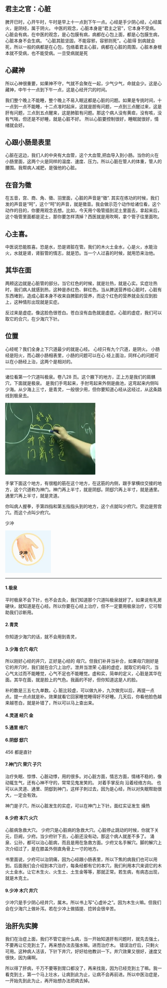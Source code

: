## 君主之官：心脏
脾开巳时，心开午时，午时是早上十一点到下午一点。心经是手少阴心经，心经属火，是阴经，属于阴火。
中医的观念，心脏本身是“君主之官”，它本身不受病。心脏会有病，在中医的观念，是心包膜有病，病都在心包上面，都是心包膜生病，心脏本身不会生病。
“心脏其脏坚固，不能容邪，容邪则死”。心脏得 到病就会死，所以一般的病都是在心包，包络着君主心脏，病都在心脏的周围，心脏本身根本就不受病，也不能受病。一旦受病就是死
## 心藏神
所以心神很重要，如果神不守，气就不会聚在一起，少气少气，命就会少。这是心藏神，中午十一点到下午一点，这是心经开穴的时间。

我们整个晚上不能睡，整个晚上不易入眠这都是心脏的问题。如果是专挑时间，十一点到一点不能睡，十二点准时起床，这就是胆有问题，一点到三点醒过来，这是肝有问题，三点到五点醒来，这是肺脏有问题。那这个病人没有黄疸，没有咳，没有气喘，但还是不好睡，就是心脏不好。
所以心脏要控制很好，睡眠就很好，情绪就会好。
## 心跟小肠是表里
心脏在这边，我们人的中央有大血管，这个大血管,把血导入到小肠。当你的火在小肠里面，这两个火是同样的温度、速度、压力。所以心脏在管人的体重，管人的腰围。我帮病人减肥，是强他的心脏。
## 在音为徵
在五音，宫、商、角、徵、羽里面，心脏的声音是“徵”.
其实在练功的时候，我们发的声音是“呵”，这个“呵”的声音，就是徵音。我会做示范个动作给诸位看，这个动作的目的，你要用观念去想。比如，今天用个吸管插到泥土里面去，拿起来后，这个吸管里面都是泥土，那你要怎样清掉？西医就是用吹啊，拿个管子往里面吹。
## 心主喜。
中医说恐能胜喜。恐是水，恐是肾脏在管。我们的木火土金水，心是火，水能治火，水就是肾，肾脏管的情志，就是恐。当一个人过喜的时候，就用恐来治他。
## 其华在面
两颊这边就是心脏管的部分。当它红色的时候，就是壮热，就是心实。实症壮热时，我们病人就感到热，这种是赤红色、鲜红色。当从脾送营养给心脏时，心脏有东西堵到，造成心脏本身不收来自脾脏的营养，而这个红色的营养就会反应到脸上，这种情形出现就是实症。

反过来是虚症。像这脸色很苍白。苍白没有血色就是虚症。心脏的虚症，我们可以取它的合穴，在少海穴下针。
## 位置
心经呢？我们全身上下穴道最少的就是心经。
心经只有九个穴道，是阴火。
小肠经是阳火，而心跟小肠相表里，小肠的问题可以在心 经上面治，同样心的问题可以在小肠经上治，这两个是相对的。

--- 

诸位看第一个穴道叫极泉。卷八28 页。这个腋下的地方，正上方是我们的肩髃穴，下面就是极泉。
是我们手弯起来，手肘弯起来外侧是曲池，这弯起来内侧叫少海。从少海上三寸，是青灵，一般很少用，但你要知道心经从这经过，从这条路线到极泉去。

<img src="./灵道--神门.png">

手掌下面这个地方，有很粗的筋在这个地方，在这筋的内侧，跟手掌横纹交接的地方，这个穴道称为神门。神门再上半寸，就是阴郄。阴郄穴再上半寸，就是通里。通里穴再上半寸，就是灵道。

你叫病人握拳，手第四指和第五指指头到的地方，这个点就叫少府穴。旁边是劳宫穴。而这个点叫少府穴。

少冲

<img src="./少冲.png">

---

#### 1.极泉
平时极泉不会下针，也不会去灸，我们知道那个穴道叫极泉就好了。如果说有乳房 硬块，就知道是在心经。所以你要在心经上治疗，但不一定要用极泉治疗，它可帮助我们诊断用。
#### 2.青灵
你知道少海穴的话，就不会用到青灵，
#### 3.少海 合穴 母穴
所以刚好心经的井穴，正好是心经的 母穴。但我们补井当补合，如果母穴刚好是它的井穴时，我们就在合穴上治疗。泄井当泄荣
心脏的虚症，就取它的母穴，当心气太过而不能睡觉，心气不足也不能睡觉。虚和实，简单的定义，心脏是其华在面。其华在面，就是脸上的气色。我画的不好，但你知道这是人的脸。

补的数是三五七九单数。心 脏比较虚，可以做九补，九次做完以后，再提一点点。提一点点就是补。效果就看它回家睡觉睡得好不好睡。几天后，你看他脸色越来越苍白，就是补错了，所以可以马上查出来。
#### 4.灵道 经穴 金
#### 5.通里 络穴
#### 6.阴郄 郄穴
456 都是直针
#### 7.神门穴 荣穴 子穴
治疗失眠、惊悸、心脏动悸，用的很多。对心脏方面，情志方面，情绪不稳的，像动辄生气，还有心神不守的，常常见鬼发笑的。
对着手掌反向 沿着经络方向。
也可以从灵道、通里、阴郄到神门，这样子刺过去，因为是心经，所以对失眠帮助很大，一定会有效。

神门是子穴，所以心脏发生的实症，可以在神门上下针。面红实证发生 燥热 
#### 8.少府 本穴 火穴
心脏病急救大穴。
少府穴是心脏病的急救大穴。心脏停止跳动的时候，你就下关元，巨阙，少府。当少府针下去，心脏还没有动，那这个病人就差不多了。
涌泉、公孙，都可以治心脏病，而且是用在急救方面。少府又名手解穴。脚的解穴上次介绍过了，是在膝盖外侧直角骨上一寸的地方。

书里面说，少府可以治阴痛，因为心经跟小肠表里，所以下焦的病我们也可以用到。后面我们会介绍到本穴治疗，每条经都有它的本穴，我们利用本穴来调它的木火土金水。让它木生火、火生土、土生金等等，那就正常。若生病，有病态出现，就是木克土。
#### 9.少冲 木穴 井穴
少冲穴是手少阴心经井穴，属木。所以书上写“心虚补之”。因为木生火嘛。但我们会在少海穴上做补泻。若在少冲上做插提、捻转会很辛苦。
## 治肝先实脾
我们在治症上面，我们不管它是什么病，当一开始知道肝有问题时，就先去强土，不要再让它克到土了。再来想办法去强水嘛。进而治疗木。
错误治疗后，只剩火可用。这种病人活该，下针下井穴，好好给他教训一下。井穴效果又很好，速度又很快，因为痛啊。

所以得了肝病，千万不要等到胃口都没了，再来找我，因为已经克到土了嘛。我一看克到土，第一个马上壮水，让病到此为止，让病不会再前进。所以中医治症是，一开始先到此为止，再开始想办法把病去掉。
